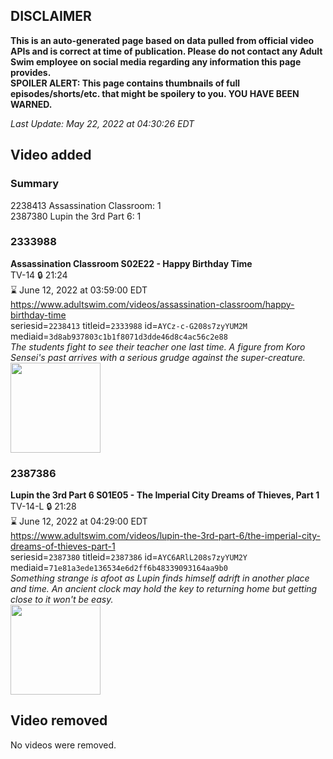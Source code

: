 ## DISCLAIMER
**This is an auto-generated page based on data pulled from official video APIs and is correct at time of publication. Please do not contact any Adult Swim employee on social media regarding any information this page provides.**  
**SPOILER ALERT: This page contains thumbnails of full episodes/shorts/etc. that might be spoilery to you. YOU HAVE BEEN WARNED.**  

_Last Update: May 22, 2022 at 04:30:26 EDT_
## Video added
### Summary
2238413 Assassination Classroom: 1  
2387380 Lupin the 3rd Part 6: 1  
### 2333988
**Assassination Classroom S02E22 - Happy Birthday Time**  
TV-14 🔒 21:24  
⌛ June 12, 2022 at 03:59:00 EDT  
https://www.adultswim.com/videos/assassination-classroom/happy-birthday-time  
seriesid=`2238413` titleid=`2333988` id=`AYCz-c-G208s7zyYUM2M` mediaid=`3d8ab937803c1b1f8071d3dde46d8c4ac56c2e88`  
_The students fight to see their teacher one last time. A figure from Koro Sensei's past arrives with a serious grudge against the super-creature._  
<a href="https://media.cdn.adultswim.com/uploads/20220511/thumbnails/2_225111235212-AssassinationClassroom_44_HappyBirthdayTime.png"><img src="https://media.cdn.adultswim.com/uploads/20220511/thumbnails/2_225111235212-AssassinationClassroom_44_HappyBirthdayTime.png" height="144px" /></a>
### 2387386
**Lupin the 3rd Part 6 S01E05 - The Imperial City Dreams of Thieves, Part 1**  
TV-14-L 🔒 21:28  
⌛ June 12, 2022 at 04:29:00 EDT  
https://www.adultswim.com/videos/lupin-the-3rd-part-6/the-imperial-city-dreams-of-thieves-part-1  
seriesid=`2387380` titleid=`2387386` id=`AYC6ARlL208s7zyYUM2Y` mediaid=`71e81a3ede136534e6d2ff6b48339093164aa9b0`  
_Something strange is afoot as Lupin finds himself adrift in another place and time. An ancient clock may hold the key to returning home but getting close to it won't be easy._  
<a href="https://media.cdn.adultswim.com/uploads/20220512/thumbnails/2_22512164175-LupinThe3rd_Part6_005_TheImperialCityDreamsOfThievesPart1.png"><img src="https://media.cdn.adultswim.com/uploads/20220512/thumbnails/2_22512164175-LupinThe3rd_Part6_005_TheImperialCityDreamsOfThievesPart1.png" height="144px" /></a>
## Video removed
No videos were removed.  
